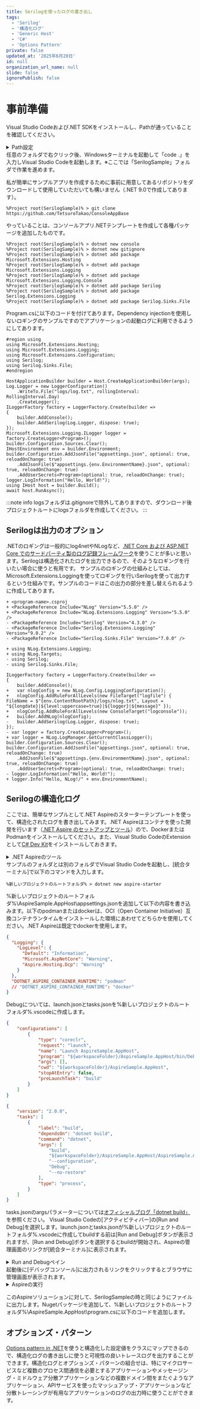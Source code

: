 ```yaml
---
title: Serilogを使ったログの書き出し
tags:
  - 'Serilog'
  - '構造化ログ'
  - 'Generic Host'
  - 'C#'
  - 'Options Pattern'
private: false
updated_at: '2025年6月20日'
id: null
organization_url_name: null
slide: false
ignorePublish: false
---
```

# 事前準備

Visual Studio Codeおよび.NET SDKをインストールし、Pathが通っていることを確認してください。<details><summary>Path設定</summary>Windwosスタートボタン（タスクバーのWindowsのアイコン）を右クリック - コンテキストメニュー：[システム] - 関連リンク：[システムの詳細設定] - [詳細設定]タブ：[環境変数]ボタン - [%ユーザー名%のユーザー環境変数]：[編集]ボタン - 「Code.exe」のパス定義
![環境変数](https://blog.processtune.com/wp-content/uploads/2025/06/環境変数の編集.png "環境変数名の編集")</details>任意のフォルダで右クリック後、Windowsターミナルを起動して「code .」を入力しVisual Studio Codeを起動します。※ここでは「SerilogSample」フォルダで作業を進めます。

私が簡単にサンプルアプリを作成するために事前に用意してあるリポジトリをダウンロードして使用していただいても構いません（.NET 9.0で作成してあります）。

```dotnetcli:Visual Studio Code Integrated Terminal
%Project root(SerilogSample)% > git clone https://github.com/TetsuroTakao/ConsoleAppBase
```

やっていることは、コンソールアプリ.NETテンプレートを作成して各種パッケージを追加したものです。

```dotnetcli:Visual Studio Code Integrated Terminal
%Project root(SerilogSample)% > dotnet new console
%Project root(SerilogSample)% > dornet new gitignore
%Project root(SerilogSample)% > dotnet add package Microsoft.Extensions.Hosting
%Project root(SerilogSample)% > dotnet add package Microsoft.Extensions.Logging
%Project root(SerilogSample)% > dotnet add package Microsoft.Extensions.Logging.Console
%Project root(SerilogSample)% > dotnet add package Serilog
%Project root(SerilogSample)% > dotnet add package Serilog.Extensions.Logging
%Project root(SerilogSample)% > dotnet add package Serilog.Sinks.File
```

Program.csに以下のコードを付けてあります。Dependency injectionを使用しないロギングのサンプルですのでアプリケーションの起動ログに利用できるようにしてあります。

```csharp:%Project root(SerilogSample)%\Program.cs
#region using
using Microsoft.Extensions.Hosting;
using Microsoft.Extensions.Logging;
using Microsoft.Extensions.Configuration;
using Serilog;
using Serilog.Sinks.File;
#endregion

HostApplicationBuilder builder = Host.CreateApplicationBuilder(args);
Log.Logger = new LoggerConfiguration()
    .WriteTo.File("logs/log.txt", rollingInterval: RollingInterval.Day)
    .CreateLogger();
ILoggerFactory factory = LoggerFactory.Create(builder =>
{
    builder.AddConsole();
    builder.AddSerilog(Log.Logger, dispose: true);
});
Microsoft.Extensions.Logging.ILogger logger = factory.CreateLogger<Program>();
builder.Configuration.Sources.Clear();
IHostEnvironment env = builder.Environment;
builder.Configuration.AddJsonFile("appsettings.json", optional: true, reloadOnChange: true)
    .AddJsonFile($"appsettings.{env.EnvironmentName}.json", optional: true, reloadOnChange: true)
    .AddUserSecrets<Program>(optional: true, reloadOnChange: true);
logger.LogInformation("Hello, World!");
using IHost host = builder.Build();
await host.RunAsync();
```

:::note info
logsフォルダは.gitignoreで除外してありますので、ダウンロード後プロジェクトルートにlogsフォルダを作成してください。
:::

## Serilogは出力のオプション

.NETのロギングは一般的にlog4netやNLogなど、[.NET Core および ASP.NET Core でのサードパーティ製のログ記録フレームワーク](https://learn.microsoft.com/ja-jp/aspnet/core/fundamentals/logging/?view=aspnetcore-9.0&wt.mc_id=DT-MVP-4029060#third-party-logging-providers)を使うことが多いと思います。Serilogは構造化されたログを出力できるので、そのようなロギングを行いたい場合に使うと有用です。
サンプルのロギングの仕組みとしては、Microsoft.Extensions.Loggingを使ってロギングを行いSerilogを使って出力するという仕組みです。サンプルのコードはこの出力の部分を差し替えられるように作成してあります。

```diff_c:%Project root(SerilogSample)%\プロジェクト名%.csproj
+ <program-name>.csproj
+ <PackageReference Include="NLog" Version="5.5.0" />
+ <PackageReference Include="NLog.Extensions.Logging" Version="5.5.0" />
- <PackageReference Include="Serilog" Version="4.3.0" />
- <PackageReference Include="Serilog.Extensions.Logging" Version="9.0.2" />
- <PackageReference Include="Serilog.Sinks.File" Version="7.0.0" />
```

```diff_c:%Project root(SerilogSample)%\Program.cs
+ using NLog.Extensions.Logging;
+ using NLog.Targets;
- using Serilog;
- using Serilog.Sinks.File;

ILoggerFactory factory = LoggerFactory.Create(builder =>
{
    builder.AddConsole();
+   var nlogConfig = new NLog.Config.LoggingConfiguration();
+   nlogConfig.AddRuleForAllLevels(new FileTarget("logfile") { FileName = $"{env.ContentRootPath}/logs/nlog.txt", Layout = "${longdate}|${level:uppercase=true}|${logger}|${message}" });
+   nlogConfig.AddRuleForAllLevels(new ConsoleTarget("logconsole"));
+   builder.AddNLog(nlogConfig);
-   builder.AddSerilog(Log.Logger, dispose: true);
});
- var logger = factory.CreateLogger<Program>();
+ var logger = NLog.LogManager.GetCurrentClassLogger();
builder.Configuration.Sources.Clear();
builder.Configuration.AddJsonFile("appsettings.json", optional: true, reloadOnChange: true)
    .AddJsonFile($"appsettings.{env.EnvironmentName}.json", optional: true, reloadOnChange: true)
    .AddUserSecrets<Program>(optional: true, reloadOnChange: true);
- logger.LogInformation("Hello, World!");
+ logger.Info("Hello, NLog!/" + env.EnvironmentName);
```

## Serilogの構造化ログ

ここでは、簡単なサンプルとして.NET Aspireのスターターテンプレートを使って、構造化されたログを書き出してみます。.NET Aspireはコンテナを使った開発を行います（[.NET Aspire のセットアップとツール](https://learn.microsoft.com/ja-jp/dotnet/aspire/fundamentals/setup-tooling?tabs=windows&pivots=vscode&wt.mc_id=DT-MVP-4029060#container-runtime)）ので、DockerまたはPodmanをインストールしてください。また、Visual Studio CodeのExtensionとして[C# Dev Kit](https://marketplace.visualstudio.com/items?itemName=ms-dotnettools.csdevkit)をインストールしておきます。

<details><summary>.NET Aspireのツール</summary>

![Docker Desdtop](https://blog.processtune.com/wp-content/uploads/2025/06/PodmanDesktop.png "Docker")
![Podman Desktop](https://blog.processtune.com/wp-content/uploads/2025/06/PodmanDesktop.png "Podman")
![C# Dev Kit](https://blog.processtune.com/wp-content/uploads/2025/06/CSharpDevKid.png "C# Dev Kit")
</details>
サンプルのフォルダとは別のフォルダでVisual Studio Codeを起動し、[統合ターミナル]で以下のコマンドを入力します。

```dotnetcli:%新しいプロジェクトのルートフォルダ%
%新しいプロジェクトのルートフォルダ% > dotnet new aspire-starter
```

%新しいプロジェクトのルートフォルダ%\AspireSample.AppHost\appsettings.jsonを追加して以下の内容を書き込みます。以下のpodmanまたはdockerは、OCI（Open Container Initiative）互換コンテナランタイムをインストールした環境にあわせてどちらかを使用してください。.NET Aspireは既定でdockerを使用します。

```csharp:%新しいプロジェクトのルートフォルダ%\AspireSample.AppHost\appsettings.json
{
  "Logging": {
    "LogLevel": {
      "Default": "Information",
      "Microsoft.AspNetCore": "Warning",
      "Aspire.Hosting.Dcp": "Warning"
    }
  },
  "DOTNET_ASPIRE_CONTAINER_RUNTIME": "podman"
  // "DOTNET_ASPIRE_CONTAINER_RUNTIME": "docker"
}
```

Debugについては、launch.jsonとtasks.jsonを%新しいプロジェクトのルートフォルダ%\.vscodeに作成します。

```csharp:%新しいプロジェクトのルートフォルダ%\.vscode\launch.json
{
    "configurations": [
        {
            "type": "coreclr",
            "request": "launch",
            "name": "Launch AspireSample.AppHost",
            "program": "${workspaceFolder}/AspireSample.AppHost/bin/Debug/net9.0/AspireSample.AppHost.dll",
            "args": [],
            "cwd": "${workspaceFolder}/AspireSample.AppHost",
            "stopAtEntry": false,
            "preLaunchTask": "build"
        }
    ]
}
```

```csharp:%新しいプロジェクトのルートフォルダ%\.vscode\tasks.json
{
    "version": "2.0.0",
    "tasks": [
        {
            "label": "build",
            "dependsOn": "dotnet build",
            "command": "dotnet",
            "args": [
                "build",
                "${workspaceFolder}/AspireSample.AppHost/AspireSample.AppHost.csproj",
                "--configuration",
                "Debug",
                "--no-restore"
            ],
            "type": "process",
        }
    ]
}
```

tasks.jsonのargsパラメーターについては[オフィシャルブログ「dotnet build」](https://learn.microsoft.com/ja-jp/dotnet/core/tools/dotnet-build)を参照ください。
Visual Studio Codeの[アクティビティバー]の[Run and Debug]を選択します。launch.jsonとtasks.jsonが%新しいプロジェクトのルートフォルダ%\.vscodeに作成してbuildする前は[Run and Debug]ボタンが表示されますが、[Run and Debug]ボタンを選択するとbuildが開始され、Aspireの管理画面のリンクが[統合ターミナル]に表示されます。

<details><summary>Run and Debugペイン</summary>
<img width="45%" title="Build後のRun and Debug" alt="Build後のRun and Debug" src="https://blog.processtune.com/wp-content/uploads/2025/06/VSCodeRunAndDebugWithoutButton.png">
<img width="45%" title="Build前のRun and Debug" alt="Build前のRun and Debug" src="https://blog.processtune.com/wp-content/uploads/2025/06/VSCodeRunAndDebugWithButton.png">
</details>
起動後に[デバッグコンソール]に出力されるリンクをクリックするとブラウザに管理画面が表示されます。

<details><summary>Aspireの実行</summary>
![Aspire管理画面](https://blog.processtune.com/wp-content/uploads/2025/06/AspireManageConsole.png "Aspire管理画面")

Webフロント側のエンドポイントを選択してAspireのWebアプリ画面を表示します。

![Aspire Web App](https://blog.processtune.com/wp-content/uploads/2025/06/AspireWebApp.png "Web App")

[Weather]メニューを選択して、API経由で値を取得してWeb画面に表示させることで分散ログを出力します。

![Aspire Web API](https://blog.processtune.com/wp-content/uploads/2025/06/AspireWebAPI.png "Web API")

管理画面に戻って[トレース]を選択すると、WebフロントのプロセスからAPIが呼び出されていることを確認できます。

![Aspire トレース画面](https://blog.processtune.com/wp-content/uploads/2025/06/ManageConsoleTrace.png "トレース画面")
</details>

このAspireソリューションに対して、SerilogSampleの時と同じようにファイルに出力します。Nugetパッケージを追加して、%新しいプロジェクトのルートフォルダ%\AspireSample.AppHost\program.csに以下のコードを追加します。




## オプションズ・パターン
[Options pattern in .NET](https://learn.microsoft.com/ja-jp/dotnet/core/extensions/options?wt.mc_id=DT-MVP-4029060)を使うと構造化した設定値をクラスにマップできるので、構造化ログの書き出しに使うと可視性の良いトレースログを出力することができます。構造化ログとオプションズ・パターンの組合せは、特にマイクロサービスなど複数のプロセス間通信を必要とするアプリケーションやメッセージング・ミドルウェア分散アプリケーションなどの複数ドメイン間をまたぐようなアプリケーション、APIサービスを使ったマッシュアップ・アプリケーションなど分散トレーシングが有用なアプリケーションのログの出力時に使うことができます。
